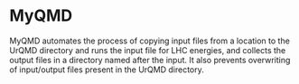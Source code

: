 # MyQMD
MyQMD automates the process of copying input files from a location to the UrQMD directory and runs the input file for LHC energies, and collects the output files in a directory named after the input. It also prevents overwriting of input/output files present in the UrQMD directory.
